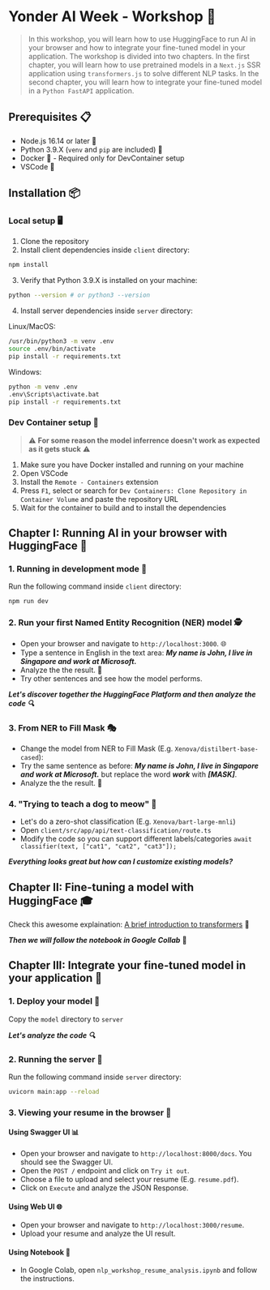 # Yonder AI Week - Workshop 🤖

> In this workshop, you will learn how to use HuggingFace to run AI in your browser and how to integrate your fine-tuned model in your application. The workshop is divided into two chapters. In the first chapter, you will learn how to use pretrained models in a `Next.js` SSR application using `transformers.js` to solve different NLP tasks. In the second chapter, you will learn how to integrate your fine-tuned model in a `Python FastAPI` application.

## Prerequisites 📋

- Node.js 16.14 or later 📡
- Python 3.9.X (`venv` and `pip` are included) 🐍
- Docker 🐳 - Required only for DevContainer setup
- VSCode 📝

## Installation 📦

### Local setup 🖥️

1. Clone the repository
2. Install client dependencies inside `client` directory:

```bash
npm install
```

3. Verify that Python 3.9.X is installed on your machine:

```bash
python --version # or python3 --version
```

4. Install server dependencies inside `server` directory:

Linux/MacOS:

```bash
/usr/bin/python3 -m venv .env
source .env/bin/activate
pip install -r requirements.txt
```

Windows:

```bash
python -m venv .env
.env\Scripts\activate.bat
pip install -r requirements.txt
```

### Dev Container setup 🐳

> :warning: **For some reason the model inferrence doesn't work as expected as it gets stuck** :warning:

1. Make sure you have Docker installed and running on your machine
2. Open VSCode
3. Install the `Remote - Containers` extension
4. Press `F1`, select or search for `Dev Containers: Clone Repository in Container Volume` and paste the repository URL
5. Wait for the container to build and to install the dependencies

## Chapter I: Running AI in your browser with HuggingFace 🚀

### 1. Running in development mode 🏃

Run the following command inside `client` directory:

```bash
npm run dev
```

### 2. Run your first Named Entity Recognition (NER) model 🕵️

- Open your browser and navigate to `http://localhost:3000`. 🌐
- Type a sentence in English in the text area: **_My name is John, I live in Singapore and work at Microsoft._**
- Analyze the the result. 👀
- Try other sentences and see how the model performs.

**_Let's discover together the HuggingFace Platform and then analyze the code 🔍_**

### 3. From NER to Fill Mask 🎭

- Change the model from NER to Fill Mask (E.g. `Xenova/distilbert-base-cased`):
- Try the same sentence as before: **_My name is John, I live in Singapore and work at Microsoft._** but replace the word **_work_** with **_[MASK]_**.
- Analyze the the result. 🧐

### 4. "Trying to teach a dog to meow" 🐶

- Let's do a zero-shot classification (E.g. `Xenova/bart-large-mnli`)
- Open `client/src/app/api/text-classification/route.ts`
- Modify the code so you can support different labels/categories `await classifier(text, ["cat1", "cat2", "cat3"]);`

**_Everything looks great but how can I customize existing models?_**

## Chapter II: Fine-tuning a model with HuggingFace 🎓

Check this awesome explaination: [A brief introduction to transformers](https://ig.ft.com/generative-ai/) 📰

**_Then we will follow the notebook in Google Collab_** 📓

## Chapter III: Integrate your fine-tuned model in your application 📲

### 1. Deploy your model 🚢

Copy the `model` directory to `server`

**_Let's analyze the code 🔍_**

### 2. Running the server 🏃

Run the following command inside `server` directory:

```bash
uvicorn main:app --reload
```

### 3. Viewing your resume in the browser 👀

#### Using Swagger UI 📊

- Open your browser and navigate to `http://localhost:8000/docs`. You should see the Swagger UI.
- Open the `POST /` endpoint and click on `Try it out`.
- Choose a file to upload and select your resume (E.g. `resume.pdf`).
- Click on `Execute` and analyze the JSON Response.

#### Using Web UI 🌐

- Open your browser and navigate to `http://localhost:3000/resume`.
- Upload your resume and analyze the UI result.

#### Using Notebook 📓

- In Google Colab, open `nlp_workshop_resume_analysis.ipynb` and follow the instructions.
